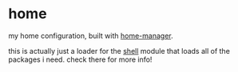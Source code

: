 # home

my home configuration, built with [home-manager](https://github.com/nix-community/home-manager).

this is actually just a loader for the [shell](../modules/shell) module that loads all of the packages i need. check there for more info!
